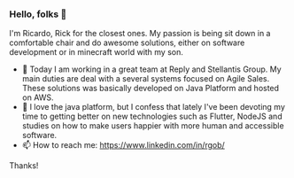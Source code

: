 ### Hello, folks 👋

I'm Ricardo, Rick for the closest ones. My passion is being sit down in a comfortable chair and do awesome solutions, either on software development or in minecraft world with my son.

- 🔭 Today I am working in a great team at Reply and Stellantis Group. My main duties are deal with a several systems focused on Agile Sales. These solutions was basically developed on Java Platform and hosted on AWS.
- 🌱 I love the java platform, but I confess that lately I've been devoting my time to getting better on new technologies such as Flutter, NodeJS and studies on how to make users happier with more human and accessible software.
- 📫 How to reach me: https://www.linkedin.com/in/rgob/


Thanks! 